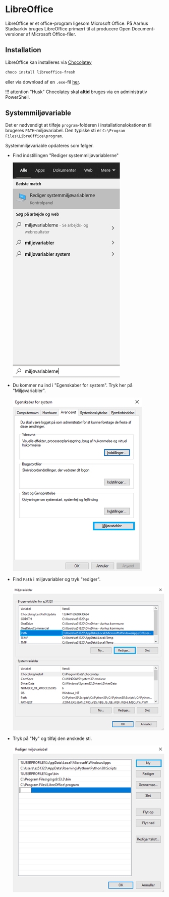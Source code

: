 # LibreOffice
LibreOffice er et office-program ligesom Microsoft Office. På Aarhus Stadsarkiv bruges LibreOffice primært til at producere Open Document-versioner af Microsoft Office-filer. 

## Installation
LibreOffice kan installeres via [Chocolatey](chocolatey.md)

```powershell
choco install libreoffice-fresh
```
eller via download af en `.exe`-fil [her](https://www.libreoffice.org/download/download/). 

!!! attention "Husk"
    Chocolatey skal **altid** bruges via en administrativ PowerShell.

## Systemmiljøvariable

Det er nødvendigt at tilføje `program`-folderen i installationslokationen til brugeres `PATH`-miljøvariabel. Den typiske sti er `C:\Program Files\LibreOffice\program`.


Systemmiljøvariable opdateres som følger.

- Find indstillingen "Rediger systemmiljøvariablerne"

    ![Rediger systemmiljøvariablerne](../img/find_env.png)

- Du kommer nu ind i "Egenskaber for system". Tryk her på "Miljøvariabler".

    ![Egenskaber for system](../img/sys_attr.png)

- Find `Path` i miljøvariabler og tryk "rediger".
   
   ![Miljøvariabler](../img/env_vars.png)

- Tryk på "Ny" og tilføj den ønskede sti.

    ![Ny miljøvariabel](../img/new_env_var.png)


